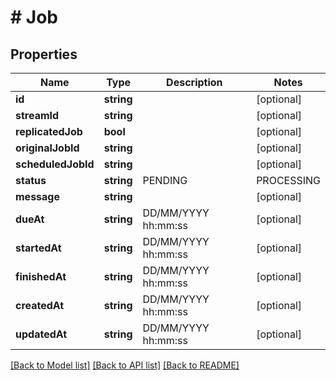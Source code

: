 # # Job

## Properties

Name | Type | Description | Notes
------------ | ------------- | ------------- | -------------
**id** | **string** |  | [optional]
**streamId** | **string** |  | [optional]
**replicatedJob** | **bool** |  | [optional]
**originalJobId** | **string** |  | [optional]
**scheduledJobId** | **string** |  | [optional]
**status** | **string** | PENDING|PROCESSING|FINISHED|FAILED|FAILED_WITH_ISSUES | [optional]
**message** | **string** |  | [optional]
**dueAt** | **string** | DD/MM/YYYY hh:mm:ss | [optional]
**startedAt** | **string** | DD/MM/YYYY hh:mm:ss | [optional]
**finishedAt** | **string** | DD/MM/YYYY hh:mm:ss | [optional]
**createdAt** | **string** | DD/MM/YYYY hh:mm:ss | [optional]
**updatedAt** | **string** | DD/MM/YYYY hh:mm:ss | [optional]

[[Back to Model list]](../../README.md#models) [[Back to API list]](../../README.md#endpoints) [[Back to README]](../../README.md)
